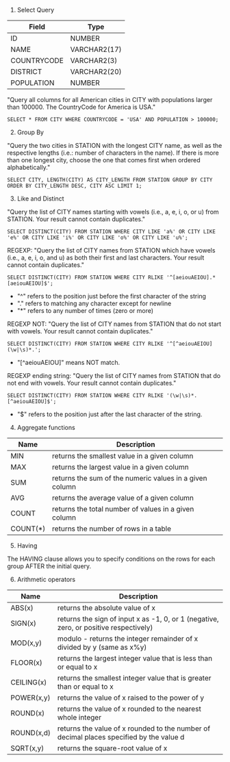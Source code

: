 1. Select Query

| Field       | Type        |
| ------------| ------------|
| ID          | NUMBER      |
| NAME        | VARCHAR2(17)|
| COUNTRYCODE | VARCHAR2(3) |
| DISTRICT    | VARCHAR2(20)|
| POPULATION  | NUMBER      |

"Query all columns for all American cities in CITY with populations larger than 100000. The CountryCode for America is USA."

`SELECT * FROM CITY WHERE COUNTRYCODE = 'USA' AND POPULATION > 100000;`

2. Group By

"Query the two cities in STATION with the longest CITY name, as well as the respective lengths (i.e.: number of characters in the name). If there is more than one longest city, choose the one that comes first when ordered alphabetically."

`SELECT CITY, LENGTH(CITY) AS CITY_LENGTH FROM STATION GROUP BY CITY ORDER BY CITY_LENGTH DESC, CITY ASC LIMIT 1;`

3. Like and Distinct

"Query the list of CITY names starting with vowels (i.e., a, e, i, o, or u) from STATION. Your result cannot contain duplicates."

`SELECT DISTINCT(CITY) FROM STATION WHERE CITY LIKE 'a%' OR CITY LIKE 'e%' OR CITY LIKE 'i%' OR CITY LIKE 'o%' OR CITY LIKE 'u%';`

REGEXP: "Query the list of CITY names from STATION which have vowels (i.e., a, e, i, o, and u) as both their first and last characters. Your result cannot contain duplicates."

`SELECT DISTINCT(CITY) FROM STATION WHERE CITY RLIKE '^[aeiouAEIOU].*[aeiouAEIOU]$';`

- "^" refers to the position just before the first character of the string
- "." refers to matching any character except for newline
- "*" refers to any number of times (zero or more)

REGEXP NOT: "Query the list of CITY names from STATION that do not start with vowels. Your result cannot contain duplicates."

`SELECT DISTINCT(CITY) FROM STATION WHERE CITY RLIKE '^[^aeiouAEIOU](\w|\s)*.';`

- "[^aeiouAEIOU]" means NOT match.

REGEXP ending string: "Query the list of CITY names from STATION that do not end with vowels. Your result cannot contain duplicates."

`SELECT DISTINCT(CITY) FROM STATION WHERE CITY RLIKE '(\w|\s)*.[^aeiouAEIOU]$';`

- "$" refers to the position just after the last character of the string.

4. Aggregate functions

| Name     | Description                                             |
| ---------| --------------------------------------------------------|
| MIN      | returns the smallest value in a given column            |
| MAX      | returns the largest value in a given column             |
| SUM      | returns the sum of the numeric values in a given column |
| AVG      | returns the average value of a given column             |
| COUNT    | returns the total number of values in a given column    |
| COUNT(*) | returns the number of rows in a table                   |

5. Having

The HAVING clause allows you to specify conditions on the rows for each group AFTER the initial query.

6. Arithmetic operators

| Name     | Description                                             |
| ---------| --------------------------------------------------------|
| ABS(x)      | returns the absolute value of x                                 |
| SIGN(x)     | returns the sign of input x as -1, 0, or 1 (negative, zero, or positive respectively) |
| MOD(x,y)      | modulo - returns the integer remainder of x divided by y (same as x%y) |
| FLOOR(x)      | returns the largest integer value that is less than or equal to x            |
| CEILING(x)    | returns the smallest integer value that is greater than or equal to x      |
| POWER(x,y) | returns the value of x raised to the power of y                 |
| ROUND(x) | returns the value of x rounded to the nearest whole integer          |
| ROUND(x,d) | returns the value of x rounded to the number of decimal places specified by the value d  |
| SQRT(x,y) | returns the square-root value of x                   |